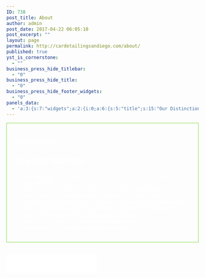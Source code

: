 ```yaml
---
ID: 738
post_title: About
author: admin
post_date: 2017-04-22 06:05:10
post_excerpt: ""
layout: page
permalink: http://cardetailingsandiego.com/about/
published: true
yst_is_cornerstone:
  - ""
business_press_hide_titlebar:
  - "0"
business_press_hide_title:
  - "0"
business_press_hide_footer_widgets:
  - "0"
panels_data:
  - 'a:3:{s:7:"widgets";a:2:{i:0;a:6:{s:5:"title";s:15:"Our Distinction";s:4:"text";s:864:"<h2 style="text-align: left;"><strong>OUR DISTINCTION</strong></h2><ul><li style="text-align: left;">Friendly service to unleash the full potential of beauty and luster of your vehicle</li><li style="text-align: left;">Delivering service backed by over 30 years experience</li><li style="text-align: left;">Experience, dedication, quality assurance and reliability</li><li style="text-align: left;">Servicing some of the most expensive and exotic cars imaginable</li><li style="text-align: left;">First-class treatment to any and every car and for the right price</li><li style="text-align: left;">Providing top notch detailing at your location</li><li style="text-align: left;">Offering one of a kind convenience and flexibility</li><li style="text-align: left;">Environmentally friendly mobile auto detailing service</li></ul><p><!--more--></p><p><!--more--></p>";s:20:"text_selected_editor";s:7:"tinymce";s:5:"autop";b:1;s:12:"_sow_form_id";s:13:"590102eb6ab77";s:11:"panels_info";a:7:{s:5:"class";s:31:"SiteOrigin_Widget_Editor_Widget";s:3:"raw";b:0;s:4:"grid";i:0;s:4:"cell";i:0;s:2:"id";i:0;s:9:"widget_id";s:36:"0e9ac4f1-a100-4e08-9ae3-63c1bf888326";s:5:"style";a:7:{s:2:"id";s:21:"about_our_distinction";s:7:"padding";s:19:"15px 15px 15px 15px";s:27:"background_image_attachment";s:3:"583";s:18:"background_display";s:8:"parallax";s:12:"border_color";s:7:"#81d742";s:10:"font_color";s:7:"#ffffff";s:10:"link_color";s:7:"#dd3333";}}}i:1;a:13:{s:5:"image";i:893;s:14:"image_fallback";s:0:"";s:4:"size";s:4:"full";s:5:"align";s:7:"default";s:5:"title";s:21:"Auto Paint Correction";s:14:"title_position";s:5:"below";s:3:"alt";s:45:"auto paint correction restored white corvette";s:3:"url";s:31:"http://autopaintcorrection.com/";s:5:"bound";b:1;s:10:"full_width";b:1;s:12:"_sow_form_id";s:13:"590128b2ea9f7";s:11:"panels_info";a:6:{s:5:"class";s:30:"SiteOrigin_Widget_Image_Widget";s:4:"grid";i:1;s:4:"cell";i:0;s:2:"id";i:1;s:9:"widget_id";s:36:"57412167-861b-46a6-bc72-0f3a343474ad";s:5:"style";a:5:{s:10:"background";s:7:"#ffffff";s:27:"background_image_attachment";b:0;s:18:"background_display";s:4:"tile";s:10:"font_color";s:7:"#ffffff";s:10:"link_color";s:7:"#dd3333";}}s:10:"new_window";b:0;}}s:5:"grids";a:2:{i:0;a:2:{s:5:"cells";i:1;s:5:"style";a:3:{s:27:"background_image_attachment";b:0;s:18:"background_display";s:4:"tile";s:14:"cell_alignment";s:10:"flex-start";}}i:1;a:2:{s:5:"cells";i:2;s:5:"style";a:3:{s:27:"background_image_attachment";b:0;s:18:"background_display";s:4:"tile";s:14:"cell_alignment";s:10:"flex-start";}}}s:10:"grid_cells";a:3:{i:0;a:4:{s:4:"grid";i:0;s:5:"index";i:0;s:6:"weight";i:1;s:5:"style";a:2:{s:18:"background_display";s:4:"tile";s:18:"vertical_alignment";s:4:"auto";}}i:1;a:4:{s:4:"grid";i:1;s:5:"index";i:0;s:6:"weight";d:0.5;s:5:"style";a:0:{}}i:2;a:4:{s:4:"grid";i:1;s:5:"index";i:1;s:6:"weight";d:0.5;s:5:"style";a:0:{}}}}'
---
```

<div id="pl-738"  class="panel-layout" ><div id="pg-738-0"  class="panel-grid panel-no-style"  data-style="{&quot;background_image_attachment&quot;:false,&quot;background_display&quot;:&quot;tile&quot;,&quot;cell_alignment&quot;:&quot;flex-start&quot;}" ><div id="pgc-738-0-0"  class="panel-grid-cell"  data-style="{&quot;background_display&quot;:&quot;tile&quot;,&quot;vertical_alignment&quot;:&quot;auto&quot;}"  data-weight="1" ><div id="panel-738-0-0-0" class="so-panel widget widget_sow-editor panel-first-child panel-last-child" data-index="0" data-style="{&quot;id&quot;:&quot;about_our_distinction&quot;,&quot;padding&quot;:&quot;15px 15px 15px 15px&quot;,&quot;background_image_attachment&quot;:&quot;583&quot;,&quot;background_display&quot;:&quot;parallax&quot;,&quot;border_color&quot;:&quot;#81d742&quot;,&quot;font_color&quot;:&quot;#ffffff&quot;,&quot;link_color&quot;:&quot;#dd3333&quot;}" ><div data-siteorigin-parallax="{&quot;backgroundUrl&quot;:&quot;http:\/\/cardetailingsandiego.com\/wp-content\/uploads\/2017\/04\/website-background-dark-themed.jpg&quot;,&quot;backgroundSize&quot;:[1920,1080],&quot;backgroundSizing&quot;:&quot;scaled&quot;,&quot;limitMotion&quot;:&quot;auto&quot;}" id="about_our_distinction" class="panel-widget-style panel-widget-style-for-738-0-0-0" ><div class="so-widget-sow-editor so-widget-sow-editor-base"><h3 class="widget-title">Our Distinction</h3>
<div class="siteorigin-widget-tinymce textwidget">
	<h2 style="text-align: left;"><strong>OUR DISTINCTION</strong></h2>
<ul>
<li style="text-align: left;">Friendly service to unleash the full potential of beauty and luster of your vehicle</li>
<li style="text-align: left;">Delivering service backed by over 30 years experience</li>
<li style="text-align: left;">Experience, dedication, quality assurance and reliability</li>
<li style="text-align: left;">Servicing some of the most expensive and exotic cars imaginable</li>
<li style="text-align: left;">First-class treatment to any and every car and for the right price</li>
<li style="text-align: left;">Providing top notch detailing at your location</li>
<li style="text-align: left;">Offering one of a kind convenience and flexibility</li>
<li style="text-align: left;">Environmentally friendly mobile auto detailing service</li>
</ul>
<p><!--more--></p>
<p><!--more--></p>
</div>
</div></div></div></div></div><div id="pg-738-1"  class="panel-grid panel-no-style"  data-style="{&quot;background_image_attachment&quot;:false,&quot;background_display&quot;:&quot;tile&quot;,&quot;cell_alignment&quot;:&quot;flex-start&quot;}" ><div id="pgc-738-1-0"  class="panel-grid-cell panel-grid-cell-mobile-last"  data-weight="0.5" ><div id="panel-738-1-0-0" class="so-panel widget widget_sow-image panel-first-child panel-last-child" data-index="1" data-style="{&quot;background&quot;:&quot;#ffffff&quot;,&quot;background_image_attachment&quot;:false,&quot;background_display&quot;:&quot;tile&quot;,&quot;font_color&quot;:&quot;#ffffff&quot;,&quot;link_color&quot;:&quot;#dd3333&quot;}" ><div class="panel-widget-style panel-widget-style-for-738-1-0-0" >[siteorigin_widget class="SiteOrigin_Widget_Image_Widget"]<input type="hidden" value="{&quot;instance&quot;:{&quot;image&quot;:893,&quot;image_fallback&quot;:&quot;&quot;,&quot;size&quot;:&quot;full&quot;,&quot;align&quot;:&quot;default&quot;,&quot;title&quot;:&quot;Auto Paint Correction&quot;,&quot;title_position&quot;:&quot;below&quot;,&quot;alt&quot;:&quot;auto paint correction restored white corvette&quot;,&quot;url&quot;:&quot;http:\/\/autopaintcorrection.com\/&quot;,&quot;bound&quot;:true,&quot;full_width&quot;:true,&quot;_sow_form_id&quot;:&quot;590128b2ea9f7&quot;,&quot;new_window&quot;:false},&quot;args&quot;:{&quot;before_widget&quot;:&quot;&lt;div id=\&quot;panel-738-1-0-0\&quot; class=\&quot;so-panel widget widget_sow-image panel-first-child panel-last-child\&quot; data-index=\&quot;1\&quot; data-style=\&quot;{&amp;quot;background&amp;quot;:&amp;quot;#ffffff&amp;quot;,&amp;quot;background_image_attachment&amp;quot;:false,&amp;quot;background_display&amp;quot;:&amp;quot;tile&amp;quot;,&amp;quot;font_color&amp;quot;:&amp;quot;#ffffff&amp;quot;,&amp;quot;link_color&amp;quot;:&amp;quot;#dd3333&amp;quot;}\&quot; &gt;&lt;div class=\&quot;panel-widget-style panel-widget-style-for-738-1-0-0\&quot; &gt;&quot;,&quot;after_widget&quot;:&quot;&lt;\/div&gt;&lt;\/div&gt;&quot;,&quot;before_title&quot;:&quot;&lt;h3 class=\&quot;widget-title\&quot;&gt;&quot;,&quot;after_title&quot;:&quot;&lt;\/h3&gt;&quot;,&quot;widget_id&quot;:&quot;widget-1-0-0&quot;}}" />[/siteorigin_widget]</div></div></div><div id="pgc-738-1-1"  class="panel-grid-cell panel-grid-cell-empty"  data-weight="0.5" ></div></div></div>

<style type="text/css" class="panels-style" data-panels-style-for-post="738">@import url(http://cardetailingsandiego.com/wp-content/plugins/siteorigin-panels/inc/../css/front-flex.css); #pgc-738-0-0 { width:100%;width:calc(100% - ( 0 * 30px ) ) } #pg-738-0 , #pl-738 .so-panel { margin-bottom:30px } #pgc-738-1-0 , #pgc-738-1-1 { width:50%;width:calc(50% - ( 0.5 * 30px ) ) } #pl-738 .so-panel:last-child { margin-bottom:0px } #pg-738-0.panel-no-style, #pg-738-0.panel-has-style > .panel-row-style , #pg-738-1.panel-no-style, #pg-738-1.panel-has-style > .panel-row-style { -webkit-align-items:flex-start;align-items:flex-start } #pgc-738-0-0 { align-self:auto } #panel-738-0-0-0> .panel-widget-style { background-image:url(http://cardetailingsandiego.com/wp-content/uploads/2017/04/website-background-dark-themed.jpg);background-position:center center;background-repeat:no-repeat;border:1px solid #81d742;color:#ffffff;padding:15px 15px 15px 15px } #panel-738-0-0-0 a , #panel-738-1-0-0 a { color:#dd3333 } #panel-738-1-0-0> .panel-widget-style { background-color:#ffffff;color:#ffffff } @media (max-width:780px){ #pg-738-0.panel-no-style, #pg-738-0.panel-has-style > .panel-row-style , #pg-738-1.panel-no-style, #pg-738-1.panel-has-style > .panel-row-style { -webkit-flex-direction:column;-ms-flex-direction:column;flex-direction:column } #pg-738-0 .panel-grid-cell , #pg-738-1 .panel-grid-cell { margin-right:0 } #pg-738-0 .panel-grid-cell , #pg-738-1 .panel-grid-cell { width:100% } #pgc-738-1-0 { margin-bottom:30px } #pl-738 .panel-grid-cell { padding:0 } #pl-738 .panel-grid .panel-grid-cell-empty { display:none } #pl-738 .panel-grid .panel-grid-cell-mobile-last { margin-bottom:0px }  } </style>